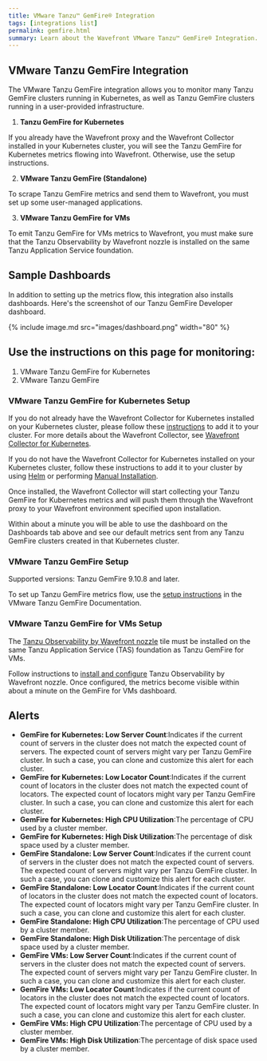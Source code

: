 ```yaml
---
title: VMware Tanzu™ GemFire® Integration
tags: [integrations list]
permalink: gemfire.html
summary: Learn about the Wavefront VMware Tanzu™ GemFire® Integration.
---
```


## VMware Tanzu GemFire Integration

The VMware Tanzu GemFire integration allows you to monitor many Tanzu GemFire clusters running in Kubernetes, as well as Tanzu GemFire clusters running in a user-provided infrastructure.

1. **Tanzu GemFire for Kubernetes**

If you already have the Wavefront proxy and the Wavefront Collector installed in your Kubernetes cluster, you will see the Tanzu GemFire for Kubernetes metrics flowing into Wavefront. Otherwise, use the setup instructions.

2. **VMware Tanzu GemFire (Standalone)**

To scrape Tanzu GemFire metrics and send them to Wavefront, you must set up some user-managed applications.

3. **VMware Tanzu GemFire for VMs**

To emit Tanzu GemFire for VMs metrics to Wavefront, you must make sure that the Tanzu Observability by Wavefront nozzle is installed on the same Tanzu Application Service foundation.

## Sample Dashboards

In addition to setting up the metrics flow, this integration also installs dashboards. Here's the screenshot of our Tanzu GemFire Developer dashboard.

{% include image.md src="images/dashboard.png" width="80" %}

## Use the instructions on this page for monitoring:

1. VMware Tanzu GemFire for Kubernetes
2. VMware Tanzu GemFire

### VMware Tanzu GemFire for Kubernetes Setup

If you do not already have the Wavefront Collector for Kubernetes installed on your Kubernetes cluster, please follow these [instructions](https://docs.wavefront.com/kubernetes.html#kubernetes-quick-install-using-helm) to add it to your cluster.
For more details about the Wavefront Collector, see [Wavefront Collector for Kubernetes](https://github.com/wavefrontHQ/wavefront-collector-for-kubernetes).

If you do not have the Wavefront Collector for Kubernetes installed on your Kubernetes cluster, follow these instructions to add it to your cluster by using [Helm](https://docs.wavefront.com/kubernetes.html#kubernetes-quick-install-using-helm) or performing [Manual Installation](https://docs.wavefront.com/kubernetes.html#kubernetes-manual-install).

Once installed, the Wavefront Collector will start collecting your Tanzu GemFire for Kubernetes metrics and will push them through the Wavefront proxy to your Wavefront environment specified upon installation.

Within about a minute you will be able to use the dashboard on the Dashboards tab above and see our default metrics sent from any Tanzu GemFire clusters created in that Kubernetes cluster.

### VMware Tanzu GemFire Setup
Supported versions: Tanzu GemFire 9.10.8 and later.

To set up Tanzu GemFire metrics flow, use the [setup instructions](https://gemfire.docs.pivotal.io/910/gemfire/tools_modules/tanzu-observability.html) in the VMware Tanzu GemFire Documentation.

### VMware Tanzu GemFire for VMs Setup
The [Tanzu Observability by Wavefront nozzle](https://network.pivotal.io/products/wavefront-nozzle/) tile must be installed on the same Tanzu Application Service (TAS) foundation as Tanzu GemFire for VMs. 

Follow instructions to [install and configure](https://docs.pivotal.io/wavefront-nozzle/3-x/installing.html#install) Tanzu Observability by Wavefront nozzle. Once configured, the metrics become visible within about a minute on the GemFire for VMs dashboard.



<h2>Alerts</h2>  <ul><li markdown="span"><b>GemFire for Kubernetes: Low Server Count</b>:Indicates if the current count of servers in the cluster does not match the expected count of servers. The expected count of servers might vary per Tanzu GemFire cluster. In such a case, you can clone and customize this alert for each cluster.</li><li markdown="span"><b>GemFire for Kubernetes: Low Locator Count</b>:Indicates if the current count of locators in the cluster does not match the expected count of locators. The expected count of locators might vary per Tanzu GemFire cluster. In such a case, you can clone and customize this alert for each cluster.</li><li markdown="span"><b>GemFire for Kubernetes: High CPU Utilization</b>:The percentage of CPU used by a cluster member.</li><li markdown="span"><b>GemFire for Kubernetes: High Disk Utilization</b>:The percentage of disk space used by a cluster member.</li><li markdown="span"><b>GemFire Standalone: Low Server Count</b>:Indicates if the current count of servers in the cluster does not match the expected count of servers. The expected count of servers might vary per Tanzu GemFire cluster. In such a case, you can clone and customize this alert for each cluster.</li><li markdown="span"><b>GemFire Standalone: Low Locator Count</b>:Indicates if the current count of locators in the cluster does not match the expected count of locators. The expected count of locators might vary per Tanzu GemFire cluster. In such a case, you can clone and customize this alert for each cluster.</li><li markdown="span"><b>GemFire Standalone: High CPU Utilization</b>:The percentage of CPU used by a cluster member.</li><li markdown="span"><b>GemFire Standalone: High Disk Utilization</b>:The percentage of disk space used by a cluster member.</li><li markdown="span"><b>GemFire VMs: Low Server Count</b>:Indicates if the current count of servers in the cluster does not match the expected count of servers. The expected count of servers might vary per Tanzu GemFire cluster. In such a case, you can clone and customize this alert for each cluster.</li><li markdown="span"><b>GemFire VMs: Low Locator Count</b>:Indicates if the current count of locators in the cluster does not match the expected count of locators. The expected count of locators might vary per Tanzu GemFire cluster. In such a case, you can clone and customize this alert for each cluster.</li><li markdown="span"><b>GemFire VMs: High CPU Utilization</b>:The percentage of CPU used by a cluster member.</li><li markdown="span"><b>GemFire VMs: High Disk Utilization</b>:The percentage of disk space used by a cluster member.</li></ul>